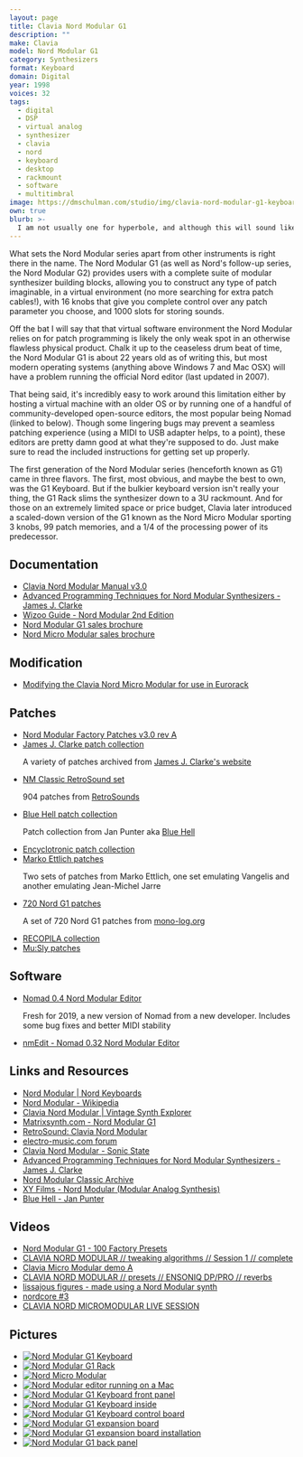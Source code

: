 ```yaml
---
layout: page
title: Clavia Nord Modular G1
description: ""
make: Clavia
model: Nord Modular G1
category: Synthesizers
format: Keyboard
domain: Digital
year: 1998
voices: 32
tags: 
  - digital
  - DSP
  - virtual analog
  - synthesizer
  - clavia
  - nord
  - keyboard
  - desktop
  - rackmount
  - software
  - multitimbral
image: https://dmschulman.com/studio/img/clavia-nord-modular-g1-keyboard.jpg
own: true
blurb: >-
  I am not usually one for hyperbole, and although this will sound like an over-the-top endorsement, I would be doing Clavia and the synth community in general a disservice if I didn't recognize how monumentally incredible the Nord Modular G1 is as an achievement in digital music technology, not only for its innovative approach to synthesis but also for the instrument's thoughtful design and the superb quality of every possible sound you can make this device spit out.
---
```


What sets the Nord Modular series apart from other instruments is right there in the name. The Nord Modular G1 (as well as Nord's follow-up series, the Nord Modular G2) provides users with a complete suite of modular synthesizer building blocks, allowing you to construct any type of patch imaginable, in a virtual environment (no more searching for extra patch cables!), with 16 knobs that give you complete control over any patch parameter you choose, and 1000 slots for storing sounds.

Off the bat I will say that that virtual software environment the Nord Modular relies on for patch programming is likely the only weak spot in an otherwise flawless physical product. Chalk it up to the ceaseless drum beat of time, the Nord Modular G1 is about 22 years old as of writing this, but most modern operating systems (anything above Windows 7 and Mac OSX) will have a problem running the official Nord editor (last updated in 2007).

That being said, it's incredibly easy to work around this limitation either by hosting a virtual machine with an older OS or by running one of a handful of community-developed open-source editors, the most popular being Nomad (linked to below). Though some lingering bugs may prevent a seamless patching experience (using a MIDI to USB adapter helps, to a point), these editors are pretty damn good at what they're supposed to do. Just make sure to read the included instructions for getting set up properly.

The first generation of the Nord Modular series (henceforth known as G1) came in three flavors. The first, most obvious, and maybe the best to own, was the G1 Keyboard. But if the bulkier keyboard version isn't really your thing, the G1 Rack slims the synthesizer down to a 3U rackmount. And for those on an extremely limited space or price budget, Clavia later introduced a scaled-down version of the G1 known as the Nord Micro Modular sporting 3 knobs, 99 patch memories, and a 1/4 of the processing power of its predecessor.

## Documentation
<ul>
  <li>
    <a href="https://dmschulman.com/studio/gear/clavia/nord-modular-g1/pdf/nord-modular-g1-manual-english-v3.0.pdf" title="Clavia Nord Modular Manual v3.0" target="_blank">Clavia Nord Modular Manual v3.0</a>
  </li>
  <li>
    <a href="https://dmschulman.com/studio/gear/clavia/nord-modular-g1/pdf/nordmodularbook.pdf" title="Advanced Programming Techniques for Nord Modular Synthesizers - James J. Clarke" target="_blank">Advanced Programming Techniques for Nord Modular Synthesizers - James J. Clarke</a>
  </li>
  <li>
    <a href="https://dmschulman.com/studio/gear/clavia/nord-modular-g1/pdf/clavia_nord_modular_v.3.0_by_wizoo.pdf" title="Wizoo Guide - Nord Modular 2nd Edition" target="_blank">Wizoo Guide - Nord Modular 2nd Edition</a>
  </li>
  <li>
    <a href="https://dmschulman.com/studio/gear/clavia/nord-modular-g1/pdf/clavia-nord-modular-brochure.pdf" title="Nord Modular G1 sales brochure" target="_blank">Nord Modular G1 sales brochure</a>
  </li>
  <li>
    <a href="https://dmschulman.com/studio/gear/clavia/nord-modular-g1/pdf/clavia-nord-micro-modular-brochure.pdf" title="Nord Micro Modular sales brochure" target="_blank">Nord Micro Modular sales brochure</a>
  </li>
</ul>

## Modification
<ul>
  <li>
    <a href="http://www.poesboes.com/index.html?./poesboes/Nord_Modular/index.html" title="Modifying the Clavia Nord Micro Modular for use in Eurorack" target="_blank">Modifying the Clavia Nord Micro Modular for use in Eurorack</a>
  </li>
</ul>

## Patches
<ul>
  <li>
    <a href="https://dmschulman.com/studio/gear/clavia/nord-modular-g1/patch/nord-modular-factory-banks-3.0-revA.zip" title="Nord Modular Factory Patches v3.0 rev A">Nord Modular Factory Patches v3.0 rev A</a>
  </li>
  <li>
    <a href="https://dmschulman.com/studio/gear/clavia/nord-modular-g1/patch/james-j-clarke-patches.zip" title="James J. Clarke patch collection">James J. Clarke patch collection</a>
    <p>A variety of patches archived from <a href="http://www.cim.mcgill.ca/~clark/emusic_nord_modular_patches.html" title="James J. Clarke's website" target="_blank">James J. Clarke's website</a></p>
  </li>
  <li>
    <a href="https://dmschulman.com/studio/gear/clavia/nord-modular-g1/patch/RetroSound-NM.zip" title="NM Classic RetroSound set">NM Classic RetroSound set</a>
    <p>904 patches from <a href="http://www.retrosound.de/modular.html" title="RetroSounds" target="_blank">RetroSounds</a></p>
  </li>
  <li>
    <a href="https://dmschulman.com/studio/gear/clavia/nord-modular-g1/patch/blue-hell.zip" title="Blue Hell patch collection">Blue Hell patch collection</a>
    <p>Patch collection from Jan Punter aka <a href="https://bluehell.electro-music.com/iaf/" title="Blue Hell" target="_blank">Blue Hell</a></p>
  </li>
  <li>
    <a href="https://dmschulman.com/studio/gear/clavia/nord-modular-g1/patch/encyclotronic-patch-collection.zip" title="Encyclotronic patch collection">Encyclotronic patch collection</a>
  </li>
  <li>
    <a href="https://dmschulman.com/studio/gear/clavia/nord-modular-g1/patch/marko-ettlich-patches.zip" title="Marko Ettlich patches">Marko Ettlich patches</a>
    <p>Two sets of patches from Marko Ettlich, one set emulating Vangelis and another emulating Jean-Michel Jarre</p>
  </li>
  <li>
    <a href="https://dmschulman.com/studio/gear/clavia/nord-modular-g1/patch/720-nord-g1-patches.zip" title="720 Nord G1 patches">720 Nord G1 patches</a>
    <p>A set of 720 Nord G1 patches from <a href="https://github.com/sm-ll/nord-modular-g1-patches" title="mono-log.org" target="_blank">mono-log.org</a></p>
  </li>
  <li>
    <a href="https://dmschulman.com/studio/gear/clavia/nord-modular-g1/patch/RECOPILA.zip" title="RECOPILA collection">RECOPILA collection</a>
  </li>
  <li>
    <a href="https://dmschulman.com/studio/gear/clavia/nord-modular-g1/patch/mu-sly_nord_modular.zip" title="Mu:Sly patches">Mu:Sly patches</a>
  </li>
</ul>

## Software
<ul>
  <li>
    <a href="https://oracle48.nl/Nomad/index.html" title="Nomad 0.4 Nord Modular Editor" target="_blank">Nomad 0.4 Nord Modular Editor</a>
    <p>Fresh for 2019, a new version of Nomad from a new developer. Includes some bug fixes and better MIDI stability</p>
  </li>
  <li>
    <a href="http://nmedit.sourceforge.net/" title="nmEdit - Nomad 0.32 Nord Modular Editor" target="_blank">nmEdit - Nomad 0.32 Nord Modular Editor</a>
  </li>
</ul>

## Links and Resources
<ul>
  <li>
    <a href="https://www.nordkeyboards.com/products/nord-modular" title="Nord Modular | Nord Keyboards" target="_blank">Nord Modular | Nord Keyboards</a>
  </li>
  <li>
    <a href="https://en.wikipedia.org/wiki/Nord_Modular" title="Nord Modular - Wikipedia" target="_blank">Nord Modular - Wikipedia</a>
  </li>
  <li>
    <a href="http://www.vintagesynth.com/clavia/nordmod.php" title="Clavia Nord Modular | Vintage Synth Explorer" target="_blank">Clavia Nord Modular  | Vintage Synth Explorer</a>
  </li>
  <li>
    <a href="https://www.matrixsynth.com/search?q=nord+g1&max-results=20&by-date=false" title="Matrixsynth.com - Nord Modular G1" target="_blank">Matrixsynth.com - Nord Modular G1</a>
  </li>
  <li>
    <a href="http://www.retrosound.de/modular.html" title="RetroSound: Clavia Nord Modular" target="_blank">RetroSound: Clavia Nord Modular</a>
  </li>
  <li>
    <a href="http://www.electro-music.com/forum/index.php" title="electro-music.com forum" target="_blank">electro-music.com forum</a>
  </li>
  <li>
    <a href="https://sonicstate.com/synth/clavia_nordmodular/" title="Clavia Nord Modular - Sonic State" target="_blank">Clavia Nord Modular - Sonic State</a>
  </li>
  <li>
    <a href="http://www.cim.mcgill.ca/~clark/nordmodularbook/nm_book_toc.html" title="Advanced Programming Techniques for Nord Modular Synthesizers - James J. Clarke" target="_blank">Advanced Programming Techniques for Nord Modular Synthesizers - James J. Clarke</a>
  </li>
  <li>
    <a href="http://electro-music.com/nm_classic/" title="Nord Modular Classic Archive" target="_blank">Nord Modular Classic Archive</a>
  </li>
  <li>
    <a href="https://xy.cx/synth/nordmod/" title="XY Films - Nord Modular (Modular Analog Synthesis)" target="_blank">XY Films - Nord Modular (Modular Analog Synthesis)</a>
  </li>
  <li>
    <a href="https://bluehell.electro-music.com/iaf/" title="Blue Hell - Jan Punter" target="_blank">Blue Hell - Jan Punter</a>
  </li>
</ul>

## Videos
<ul>
  <li>
    <a href="https://www.youtube.com/watch?v=E16vmDTkLU4" title="Nord Modular G1 - 100 Factory Presets" target="_blank">Nord Modular G1 - 100 Factory Presets</a>
  </li>
<li>
    <a href="https://www.youtube.com/watch?v=f-wqzGYTwMM" title="CLAVIA NORD MODULAR // tweaking algorithms // Session 1 // complete" target="_blank">CLAVIA NORD MODULAR // tweaking algorithms // Session 1 // complete</a>
  </li>
  <li>
    <a href="https://www.youtube.com/watch?v=eKoeaZpXuwI" title="Clavia Micro Modular demo A" target="_blank">Clavia Micro Modular demo A</a>
  </li>
  <li>
    <a href="https://www.youtube.com/watch?v=ZHI4Ek8iu_0" title="CLAVIA NORD MODULAR // presets // ENSONIQ DP/PRO // reverbs" target="_blank">CLAVIA NORD MODULAR // presets // ENSONIQ DP/PRO // reverbs</a>
  </li>
  <li>
    <a href="https://www.youtube.com/watch?v=zAvMmnA4sTE" title="lissajous figures - made using a Nord Modular synth" target="_blank">lissajous figures - made using a Nord Modular synth</a>
  </li>
  <li>
    <a href="https://www.youtube.com/watch?v=x48LGl16zvI" title="nordcore #3" target="_blank">nordcore #3</a>
  </li>
  <li>
    <a href="https://www.youtube.com/watch?v=7S8Prd_Wi8Y" title="CLAVIA NORD MICROMODULAR LIVE SESSION" target="_blank">CLAVIA NORD MICROMODULAR LIVE SESSION</a>
  </li>
</ul>

## Pictures
<ul class="pictures">
  <li>
    <a href="https://dmschulman.com/studio/gear/clavia/nord-modular-g1/img/clavia-nord-modular-g1-angle.jpg" title="Nord Modular G1 Keyboard" target="_blank">
      <img src="https://dmschulman.com/studio/gear/clavia/nord-modular-g1/img/clavia-nord-modular-g1-angle.jpg" alt="Nord Modular G1 Keyboard">
    </a>
  </li>
  <li>
    <a href="https://dmschulman.com/studio/gear/clavia/nord-modular-g1/img/clavia-nord-modular-rack.png" title="Nord Modular G1 Rack" target="_blank">
      <img src="https://dmschulman.com/studio/gear/clavia/nord-modular-g1/img/clavia-nord-modular-rack.png" alt="Nord Modular G1 Rack">
    </a>
  </li>
  <li>
    <a href="https://dmschulman.com/studio/gear/clavia/nord-modular-g1/img/clavia-nord-micro-modular-front.png" title="Nord Micro Modular" target="_blank">
      <img src="https://dmschulman.com/studio/gear/clavia/nord-modular-g1/img/clavia-nord-micro-modular-front.png" alt="Nord Micro Modular">
    </a>
  </li>
  <li>
    <a href="https://dmschulman.com/studio/gear/clavia/nord-modular-g1/img/clavia-nord-modular-editor-mac.jpg" title="Nord Modular editor running on a Mac" target="_blank">
      <img src="https://dmschulman.com/studio/gear/clavia/nord-modular-g1/img/clavia-nord-modular-editor-mac.jpg" alt="Nord Modular editor running on a Mac">
    </a>
  </li>
  <li>
    <a href="https://dmschulman.com/studio/gear/clavia/nord-modular-g1/img/clavia-nord-modular-g1-front-panel-angle.jpg" title="Nord Modular G1 Keyboard front panel" target="_blank">
      <img src="https://dmschulman.com/studio/gear/clavia/nord-modular-g1/img/clavia-nord-modular-g1-front-panel-angle.jpg" alt="Nord Modular G1 Keyboard front panel">
    </a>
  </li>
  <li>
    <a href="https://dmschulman.com/studio/gear/clavia/nord-modular-g1/img/clavia-nord-modular-g1-inside.jpg" title="Nord Modular G1 Keyboard inside" target="_blank">
      <img src="https://dmschulman.com/studio/gear/clavia/nord-modular-g1/img/clavia-nord-modular-g1-inside.jpg" alt="Nord Modular G1 Keyboard inside">
    </a>
  </li>
  <li>
    <a href="https://dmschulman.com/studio/gear/clavia/nord-modular-g1/img/clavia-nord-modular-g1-inside-control-board.jpg" title="Nord Modular G1 Keyboard control board" target="_blank">
      <img src="https://dmschulman.com/studio/gear/clavia/nord-modular-g1/img/clavia-nord-modular-g1-inside-control-board.jpg" alt="Nord Modular G1 Keyboard control board">
    </a>
  </li>
  <li>
    <a href="https://dmschulman.com/studio/gear/clavia/nord-modular-g1/img/clavia-nord-modular-g1-expansion.jpg" title="Nord Modular G1 expansion board" target="_blank">
      <img src="https://dmschulman.com/studio/gear/clavia/nord-modular-g1/img/clavia-nord-modular-g1-expansion.jpg" alt="Nord Modular G1 expansion board">
    </a>
  </li>
  <li>
    <a href="https://dmschulman.com/studio/gear/clavia/nord-modular-g1/img/clavia-nord-modular-g1-expansion-install.jpg" title="Nord Modular G1 expansion board installation" target="_blank">
      <img src="https://dmschulman.com/studio/gear/clavia/nord-modular-g1/img/clavia-nord-modular-g1-expansion-install.jpg" alt="Nord Modular G1 expansion board installation">
    </a>
  </li>
  <li>
    <a href="https://dmschulman.com/studio/gear/clavia/nord-modular-g1/img/clavia-nord-modular-g1-back-panel.jpg" title="Nord Modular G1 back panel" target="_blank">
      <img src="https://dmschulman.com/studio/gear/clavia/nord-modular-g1/img/clavia-nord-modular-g1-back-panel.jpg" alt="Nord Modular G1 back panel">
    </a>
  </li>
</ul>
